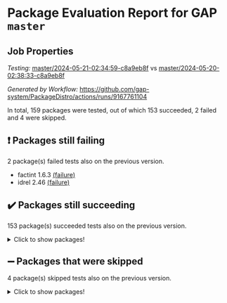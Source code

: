 # Package Evaluation Report for GAP `master`

## Job Properties

*Testing:* [master/2024-05-21-02:34:59-c8a9eb8f](https://github.com/gap-system/PackageDistro/blob/data/reports/master/2024-05-21-02:34:59-c8a9eb8f) vs [master/2024-05-20-02:38:33-c8a9eb8f](https://github.com/gap-system/PackageDistro/blob/data/reports/master/2024-05-20-02:38:33-c8a9eb8f)

*Generated by Workflow:* https://github.com/gap-system/PackageDistro/actions/runs/9167761104

In total, 159 packages were tested, out of which 153 succeeded, 2 failed and 4 were skipped.

## :exclamation: Packages still failing

2 package(s) failed tests also on the previous version.
- factint 1.6.3 [(failure)](https://github.com/gap-system/PackageDistro/actions/runs/9167761104/job/25205669646)
- idrel 2.46 [(failure)](https://github.com/gap-system/PackageDistro/actions/runs/9167761104/job/25205673216)

## :heavy_check_mark: Packages still succeeding

153 package(s) succeeded tests also on the previous version.
<details><summary>Click to show packages!</summary>

- 4ti2interface 2023.02-04 [(success)](https://github.com/gap-system/PackageDistro/actions/runs/9167761104/job/25205660203)
- ace 5.6.2 [(success)](https://github.com/gap-system/PackageDistro/actions/runs/9167761104/job/25205660386)
- aclib 1.3.2 [(success)](https://github.com/gap-system/PackageDistro/actions/runs/9167761104/job/25205660527)
- agt 0.3.1 [(success)](https://github.com/gap-system/PackageDistro/actions/runs/9167761104/job/25205660676)
- alnuth 3.2.1 [(success)](https://github.com/gap-system/PackageDistro/actions/runs/9167761104/job/25205660866)
- anupq 3.3.0 [(success)](https://github.com/gap-system/PackageDistro/actions/runs/9167761104/job/25205661019)
- atlasrep 2.1.8 [(success)](https://github.com/gap-system/PackageDistro/actions/runs/9167761104/job/25205661197)
- autodoc 2023.06.19 [(success)](https://github.com/gap-system/PackageDistro/actions/runs/9167761104/job/25205661343)
- automata 1.15 [(success)](https://github.com/gap-system/PackageDistro/actions/runs/9167761104/job/25205663515)
- automgrp 1.3.2 [(success)](https://github.com/gap-system/PackageDistro/actions/runs/9167761104/job/25205663894)
- autpgrp 1.11 [(success)](https://github.com/gap-system/PackageDistro/actions/runs/9167761104/job/25205664141)
- cap 2024.04-01 [(success)](https://github.com/gap-system/PackageDistro/actions/runs/9167761104/job/25205665051)
- caratinterface 2.3.6 [(success)](https://github.com/gap-system/PackageDistro/actions/runs/9167761104/job/25205665888)
- cddinterface 2022.11.01 [(success)](https://github.com/gap-system/PackageDistro/actions/runs/9167761104/job/25205666031)
- circle 1.6.6 [(success)](https://github.com/gap-system/PackageDistro/actions/runs/9167761104/job/25205666177)
- classicpres 1.22 [(success)](https://github.com/gap-system/PackageDistro/actions/runs/9167761104/job/25205666302)
- cohomolo 1.6.11 [(success)](https://github.com/gap-system/PackageDistro/actions/runs/9167761104/job/25205666437)
- congruence 1.2.6 [(success)](https://github.com/gap-system/PackageDistro/actions/runs/9167761104/job/25205666600)
- corelg 1.56 [(success)](https://github.com/gap-system/PackageDistro/actions/runs/9167761104/job/25205666753)
- crime 1.6 [(success)](https://github.com/gap-system/PackageDistro/actions/runs/9167761104/job/25205666943)
- crisp 1.4.6 [(success)](https://github.com/gap-system/PackageDistro/actions/runs/9167761104/job/25205667146)
- crypting 0.10.4 [(success)](https://github.com/gap-system/PackageDistro/actions/runs/9167761104/job/25205667291)
- cryst 4.1.27 [(success)](https://github.com/gap-system/PackageDistro/actions/runs/9167761104/job/25205667442)
- crystcat 1.1.10 [(success)](https://github.com/gap-system/PackageDistro/actions/runs/9167761104/job/25205667596)
- ctbllib 1.3.9 [(success)](https://github.com/gap-system/PackageDistro/actions/runs/9167761104/job/25205667747)
- cubefree 1.19 [(success)](https://github.com/gap-system/PackageDistro/actions/runs/9167761104/job/25205667880)
- curlinterface 2.3.2 [(success)](https://github.com/gap-system/PackageDistro/actions/runs/9167761104/job/25205668041)
- cvec 2.8.1 [(success)](https://github.com/gap-system/PackageDistro/actions/runs/9167761104/job/25205668215)
- datastructures 0.3.0 [(success)](https://github.com/gap-system/PackageDistro/actions/runs/9167761104/job/25205668359)
- deepthought 1.0.6 [(success)](https://github.com/gap-system/PackageDistro/actions/runs/9167761104/job/25205668491)
- design 1.8 [(success)](https://github.com/gap-system/PackageDistro/actions/runs/9167761104/job/25205668638)
- difsets 2.3.1 [(success)](https://github.com/gap-system/PackageDistro/actions/runs/9167761104/job/25205668791)
- digraphs 1.7.1 [(success)](https://github.com/gap-system/PackageDistro/actions/runs/9167761104/job/25205668938)
- edim 1.3.8 [(success)](https://github.com/gap-system/PackageDistro/actions/runs/9167761104/job/25205669096)
- example 4.3.4 [(success)](https://github.com/gap-system/PackageDistro/actions/runs/9167761104/job/25205669280)
- examplesforhomalg 2023.10-01 [(success)](https://github.com/gap-system/PackageDistro/actions/runs/9167761104/job/25205669435)
- ferret 1.0.11 [(success)](https://github.com/gap-system/PackageDistro/actions/runs/9167761104/job/25205669866)
- fga 1.5.0 [(success)](https://github.com/gap-system/PackageDistro/actions/runs/9167761104/job/25205670042)
- fining 1.5.6 [(success)](https://github.com/gap-system/PackageDistro/actions/runs/9167761104/job/25205670170)
- float 1.0.4 [(success)](https://github.com/gap-system/PackageDistro/actions/runs/9167761104/job/25205670281)
- format 1.4.4 [(success)](https://github.com/gap-system/PackageDistro/actions/runs/9167761104/job/25205670399)
- forms 1.2.11 [(success)](https://github.com/gap-system/PackageDistro/actions/runs/9167761104/job/25205670519)
- fplsa 1.2.6 [(success)](https://github.com/gap-system/PackageDistro/actions/runs/9167761104/job/25205670664)
- fr 2.4.13 [(success)](https://github.com/gap-system/PackageDistro/actions/runs/9167761104/job/25205670774)
- francy 2.0.3 [(success)](https://github.com/gap-system/PackageDistro/actions/runs/9167761104/job/25205670877)
- fwtree 1.3 [(success)](https://github.com/gap-system/PackageDistro/actions/runs/9167761104/job/25205670987)
- gapdoc 1.6.7 [(success)](https://github.com/gap-system/PackageDistro/actions/runs/9167761104/job/25205671108)
- gauss 2023.02-04 [(success)](https://github.com/gap-system/PackageDistro/actions/runs/9167761104/job/25205671247)
- gaussforhomalg 2023.11-01 [(success)](https://github.com/gap-system/PackageDistro/actions/runs/9167761104/job/25205671371)
- gbnp 1.0.5 [(success)](https://github.com/gap-system/PackageDistro/actions/runs/9167761104/job/25205671471)
- generalizedmorphismsforcap 2024.04-01 [(success)](https://github.com/gap-system/PackageDistro/actions/runs/9167761104/job/25205671581)
- genss 1.6.8 [(success)](https://github.com/gap-system/PackageDistro/actions/runs/9167761104/job/25205671700)
- gradedmodules 2024.01-01 [(success)](https://github.com/gap-system/PackageDistro/actions/runs/9167761104/job/25205671811)
- gradedringforhomalg 2023.08-01 [(success)](https://github.com/gap-system/PackageDistro/actions/runs/9167761104/job/25205671916)
- grape 4.9.0 [(success)](https://github.com/gap-system/PackageDistro/actions/runs/9167761104/job/25205672021)
- groupoids 1.74 [(success)](https://github.com/gap-system/PackageDistro/actions/runs/9167761104/job/25205672145)
- grpconst 2.6.5 [(success)](https://github.com/gap-system/PackageDistro/actions/runs/9167761104/job/25205672278)
- guarana 0.96.3 [(success)](https://github.com/gap-system/PackageDistro/actions/runs/9167761104/job/25205672391)
- guava 3.19 [(success)](https://github.com/gap-system/PackageDistro/actions/runs/9167761104/job/25205672501)
- hap 1.62 [(success)](https://github.com/gap-system/PackageDistro/actions/runs/9167761104/job/25205672618)
- hapcryst 0.1.15 [(success)](https://github.com/gap-system/PackageDistro/actions/runs/9167761104/job/25205672723)
- hecke 1.5.3 [(success)](https://github.com/gap-system/PackageDistro/actions/runs/9167761104/job/25205672822)
- help 4.0 [(success)](https://github.com/gap-system/PackageDistro/actions/runs/9167761104/job/25205672912)
- homalg 2024.01-01 [(success)](https://github.com/gap-system/PackageDistro/actions/runs/9167761104/job/25205673014)
- homalgtocas 2023.11-01 [(success)](https://github.com/gap-system/PackageDistro/actions/runs/9167761104/job/25205673111)
- images 1.3.2 [(success)](https://github.com/gap-system/PackageDistro/actions/runs/9167761104/job/25205673330)
- intpic 0.3.0 [(success)](https://github.com/gap-system/PackageDistro/actions/runs/9167761104/job/25205673472)
- io 4.8.2 [(success)](https://github.com/gap-system/PackageDistro/actions/runs/9167761104/job/25205673630)
- io_forhomalg 2023.02-04 [(success)](https://github.com/gap-system/PackageDistro/actions/runs/9167761104/job/25205673783)
- irredsol 1.4.4 [(success)](https://github.com/gap-system/PackageDistro/actions/runs/9167761104/job/25205673895)
- json 2.2.1 [(success)](https://github.com/gap-system/PackageDistro/actions/runs/9167761104/job/25205674039)
- jupyterkernel 1.5.0 [(success)](https://github.com/gap-system/PackageDistro/actions/runs/9167761104/job/25205674176)
- jupyterviz 1.5.6 [(success)](https://github.com/gap-system/PackageDistro/actions/runs/9167761104/job/25205674319)
- kan 1.37 [(success)](https://github.com/gap-system/PackageDistro/actions/runs/9167761104/job/25205674460)
- kbmag 1.5.11 [(success)](https://github.com/gap-system/PackageDistro/actions/runs/9167761104/job/25205674574)
- laguna 3.9.6 [(success)](https://github.com/gap-system/PackageDistro/actions/runs/9167761104/job/25205674765)
- liealgdb 2.2.1 [(success)](https://github.com/gap-system/PackageDistro/actions/runs/9167761104/job/25205674968)
- liepring 2.8 [(success)](https://github.com/gap-system/PackageDistro/actions/runs/9167761104/job/25205675111)
- liering 2.4.2 [(success)](https://github.com/gap-system/PackageDistro/actions/runs/9167761104/job/25205675258)
- linearalgebraforcap 2024.04-02 [(success)](https://github.com/gap-system/PackageDistro/actions/runs/9167761104/job/25205675392)
- lins 0.9 [(success)](https://github.com/gap-system/PackageDistro/actions/runs/9167761104/job/25205675516)
- localizeringforhomalg 2023.10-01 [(success)](https://github.com/gap-system/PackageDistro/actions/runs/9167761104/job/25205675658)
- loops 3.4.3 [(success)](https://github.com/gap-system/PackageDistro/actions/runs/9167761104/job/25205675802)
- lpres 1.0.3 [(success)](https://github.com/gap-system/PackageDistro/actions/runs/9167761104/job/25205675938)
- majoranaalgebras 1.5.1 [(success)](https://github.com/gap-system/PackageDistro/actions/runs/9167761104/job/25205676091)
- mapclass 1.4.6 [(success)](https://github.com/gap-system/PackageDistro/actions/runs/9167761104/job/25205676251)
- matgrp 0.70 [(success)](https://github.com/gap-system/PackageDistro/actions/runs/9167761104/job/25205676396)
- matricesforhomalg 2024.02-01 [(success)](https://github.com/gap-system/PackageDistro/actions/runs/9167761104/job/25205676525)
- modisom 2.5.4 [(success)](https://github.com/gap-system/PackageDistro/actions/runs/9167761104/job/25205676675)
- modulepresentationsforcap 2024.04-01 [(success)](https://github.com/gap-system/PackageDistro/actions/runs/9167761104/job/25205676828)
- modules 2024.01-01 [(success)](https://github.com/gap-system/PackageDistro/actions/runs/9167761104/job/25205677022)
- monoidalcategories 2024.04-01 [(success)](https://github.com/gap-system/PackageDistro/actions/runs/9167761104/job/25205677217)
- nconvex 2022.09-01 [(success)](https://github.com/gap-system/PackageDistro/actions/runs/9167761104/job/25205677379)
- nilmat 1.4.2 [(success)](https://github.com/gap-system/PackageDistro/actions/runs/9167761104/job/25205677549)
- nock 1.5 [(success)](https://github.com/gap-system/PackageDistro/actions/runs/9167761104/job/25205677719)
- normalizinterface 1.3.6 [(success)](https://github.com/gap-system/PackageDistro/actions/runs/9167761104/job/25205677921)
- nq 2.5.11 [(success)](https://github.com/gap-system/PackageDistro/actions/runs/9167761104/job/25205678092)
- numericalsgps 1.3.1 [(success)](https://github.com/gap-system/PackageDistro/actions/runs/9167761104/job/25205678257)
- openmath 11.5.3 [(success)](https://github.com/gap-system/PackageDistro/actions/runs/9167761104/job/25205678418)
- orb 4.9.0 [(success)](https://github.com/gap-system/PackageDistro/actions/runs/9167761104/job/25205678584)
- packagemanager 1.4.3 [(success)](https://github.com/gap-system/PackageDistro/actions/runs/9167761104/job/25205678789)
- patternclass 2.4.3 [(success)](https://github.com/gap-system/PackageDistro/actions/runs/9167761104/job/25205678998)
- permut 2.0.5 [(success)](https://github.com/gap-system/PackageDistro/actions/runs/9167761104/job/25205679169)
- polenta 1.3.10 [(success)](https://github.com/gap-system/PackageDistro/actions/runs/9167761104/job/25205679315)
- polymaking 0.8.7 [(success)](https://github.com/gap-system/PackageDistro/actions/runs/9167761104/job/25205679456)
- primgrp 3.4.4 [(success)](https://github.com/gap-system/PackageDistro/actions/runs/9167761104/job/25205679612)
- profiling 2.5.4 [(success)](https://github.com/gap-system/PackageDistro/actions/runs/9167761104/job/25205679771)
- qdistrnd 0.9.4 [(success)](https://github.com/gap-system/PackageDistro/actions/runs/9167761104/job/25205679964)
- qpa 1.35 [(success)](https://github.com/gap-system/PackageDistro/actions/runs/9167761104/job/25205680138)
- quagroup 1.8.4 [(success)](https://github.com/gap-system/PackageDistro/actions/runs/9167761104/job/25205680320)
- radiroot 2.9 [(success)](https://github.com/gap-system/PackageDistro/actions/runs/9167761104/job/25205680503)
- rcwa 4.7.1 [(success)](https://github.com/gap-system/PackageDistro/actions/runs/9167761104/job/25205680634)
- rds 1.8 [(success)](https://github.com/gap-system/PackageDistro/actions/runs/9167761104/job/25205680794)
- recog 1.4.2 [(success)](https://github.com/gap-system/PackageDistro/actions/runs/9167761104/job/25205680947)
- repndecomp 1.3.0 [(success)](https://github.com/gap-system/PackageDistro/actions/runs/9167761104/job/25205681096)
- repsn 3.1.2 [(success)](https://github.com/gap-system/PackageDistro/actions/runs/9167761104/job/25205681241)
- resclasses 4.7.3 [(success)](https://github.com/gap-system/PackageDistro/actions/runs/9167761104/job/25205681350)
- ringsforhomalg 2023.11-02 [(success)](https://github.com/gap-system/PackageDistro/actions/runs/9167761104/job/25205681460)
- sco 2023.08-01 [(success)](https://github.com/gap-system/PackageDistro/actions/runs/9167761104/job/25205681623)
- scscp 2.4.2 [(success)](https://github.com/gap-system/PackageDistro/actions/runs/9167761104/job/25205681756)
- semigroups 5.3.7 [(success)](https://github.com/gap-system/PackageDistro/actions/runs/9167761104/job/25205681885)
- sglppow 2.4 [(success)](https://github.com/gap-system/PackageDistro/actions/runs/9167761104/job/25205682092)
- sgpviz 0.999.5 [(success)](https://github.com/gap-system/PackageDistro/actions/runs/9167761104/job/25205682317)
- simpcomp 2.1.14 [(success)](https://github.com/gap-system/PackageDistro/actions/runs/9167761104/job/25205682449)
- singular 2023.02.09 [(success)](https://github.com/gap-system/PackageDistro/actions/runs/9167761104/job/25205682615)
- sl2reps 1.1 [(success)](https://github.com/gap-system/PackageDistro/actions/runs/9167761104/job/25205682806)
- sla 1.5.3 [(success)](https://github.com/gap-system/PackageDistro/actions/runs/9167761104/job/25205682970)
- smallgrp 1.5.3 [(success)](https://github.com/gap-system/PackageDistro/actions/runs/9167761104/job/25205683132)
- smallsemi 0.6.13 [(success)](https://github.com/gap-system/PackageDistro/actions/runs/9167761104/job/25205683304)
- sonata 2.9.6 [(success)](https://github.com/gap-system/PackageDistro/actions/runs/9167761104/job/25205683442)
- sophus 1.27 [(success)](https://github.com/gap-system/PackageDistro/actions/runs/9167761104/job/25205683598)
- sotgrps 1.2 [(success)](https://github.com/gap-system/PackageDistro/actions/runs/9167761104/job/25205683764)
- spinsym 1.5.2 [(success)](https://github.com/gap-system/PackageDistro/actions/runs/9167761104/job/25205683902)
- standardff 1.0 [(success)](https://github.com/gap-system/PackageDistro/actions/runs/9167761104/job/25205684073)
- symbcompcc 1.3.2 [(success)](https://github.com/gap-system/PackageDistro/actions/runs/9167761104/job/25205684296)
- thelma 1.3 [(success)](https://github.com/gap-system/PackageDistro/actions/runs/9167761104/job/25205684510)
- tomlib 1.2.11 [(success)](https://github.com/gap-system/PackageDistro/actions/runs/9167761104/job/25205684632)
- toolsforhomalg 2023.11-01 [(success)](https://github.com/gap-system/PackageDistro/actions/runs/9167761104/job/25205684783)
- toric 1.9.5 [(success)](https://github.com/gap-system/PackageDistro/actions/runs/9167761104/job/25205684938)
- toricvarieties 2022.07.13 [(success)](https://github.com/gap-system/PackageDistro/actions/runs/9167761104/job/25205685134)
- transgrp 3.6.5 [(success)](https://github.com/gap-system/PackageDistro/actions/runs/9167761104/job/25205685395)
- typeset 1.2.2 [(success)](https://github.com/gap-system/PackageDistro/actions/runs/9167761104/job/25205685944)
- ugaly 4.1.3 [(success)](https://github.com/gap-system/PackageDistro/actions/runs/9167761104/job/25205686115)
- unipot 1.5 [(success)](https://github.com/gap-system/PackageDistro/actions/runs/9167761104/job/25205686266)
- unitlib 4.2.0 [(success)](https://github.com/gap-system/PackageDistro/actions/runs/9167761104/job/25205686478)
- utils 0.85 [(success)](https://github.com/gap-system/PackageDistro/actions/runs/9167761104/job/25205686626)
- uuid 0.7 [(success)](https://github.com/gap-system/PackageDistro/actions/runs/9167761104/job/25205686780)
- walrus 0.9991 [(success)](https://github.com/gap-system/PackageDistro/actions/runs/9167761104/job/25205686957)
- wedderga 4.10.5 [(success)](https://github.com/gap-system/PackageDistro/actions/runs/9167761104/job/25205687146)
- xmod 2.92 [(success)](https://github.com/gap-system/PackageDistro/actions/runs/9167761104/job/25205687386)
- xmodalg 1.23 [(success)](https://github.com/gap-system/PackageDistro/actions/runs/9167761104/job/25205687591)
- yangbaxter 0.10.3 [(success)](https://github.com/gap-system/PackageDistro/actions/runs/9167761104/job/25205687734)
- zeromqinterface 0.14 [(success)](https://github.com/gap-system/PackageDistro/actions/runs/9167761104/job/25205687864)
</details>

## :heavy_minus_sign: Packages that were skipped

4 package(s) skipped tests also on the previous version.
<details><summary>Click to show packages!</summary>

- browse 1.8.21 [(skipped)](https://github.com/gap-system/PackageDistro/actions/runs/9167761104/job/25205420127)
- itc 1.5.1 [(skipped)](https://github.com/gap-system/PackageDistro/actions/runs/9167761104/job/25205420127)
- polycyclic 2.16 [(skipped)](https://github.com/gap-system/PackageDistro/actions/runs/9167761104/job/25205420127)
- xgap 4.32 [(skipped)](https://github.com/gap-system/PackageDistro/actions/runs/9167761104/job/25205420127)
</details>

